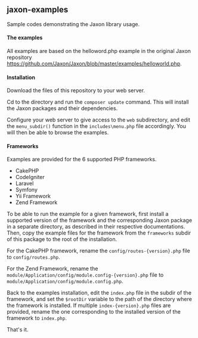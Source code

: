 ## jaxon-examples

Sample codes demonstrating the Jaxon library usage.

#### The examples

All examples are based on the helloword.php example in the original Jaxon repository https://github.com/Jaxon/Jaxon/blob/master/examples/helloworld.php.

#### Installation

Download the files of this repository to your web server.

Cd to the directory and run the `composer update` command.
This will install the Jaxon packages and their dependencies.

Configure your web server to give access to the `web` subdirectory, and edit the `menu_subdir()` function in the `includes\menu.php` file accordingly.
You will then be able to browse the examples.

#### Frameworks

Examples are provided for the 6 supported PHP frameworks.

- CakePHP
- CodeIgniter
- Laravel
- Symfony
- Yii Framework
- Zend Framework

To be able to run the example for a given framework, first install a supported version of the framework
and the corresponding Jaxon package in a separate directory, as described in their respective documentations.
Then, copy the example files for the framework from the `frameworks` subdir of this package to the root of the installation.

For the CakePHP framework, rename the `config/routes-{version}.php` file to `config/routes.php`.

For the Zend Framework, rename the `module/Application/config/module.config-{version}.php` file to `module/Application/config/module.config.php`.

Back to the examples installation, edit the `index.php` file in the subdir of the framework, and set the `$rootDir` variable to the path of the directory where the framework is installed.
If multiple `index-{version}.php` files are provided, rename the one corresponding to the installed version of the framework to `index.php`.

That's it.
